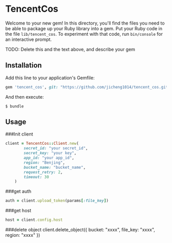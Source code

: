# TencentCos

Welcome to your new gem! In this directory, you'll find the files you need to be able to package up your Ruby library into a gem. Put your Ruby code in the file `lib/tencent_cos`. To experiment with that code, run `bin/console` for an interactive prompt.

TODO: Delete this and the text above, and describe your gem

## Installation

Add this line to your application's Gemfile:

```ruby
gem 'tencent_cos', git: "https://github.com/jicheng1014/tencent_cos.git"
```

And then execute:

    $ bundle

## Usage

###Init client
```ruby
client = TencentCos::Client.new(
        secret_id: "your secret_id",
        secret_key: "your key",
        app_id: "your app_id",
        region: "Benjing",
        bucket_name: "bucket_name",
        request_retry: 2,
        timeout: 30
    )
```

###get auth
```ruby
auth = client.upload_token(params[:file_key])
```

###get host
```ruby
host = client.config.host
```

###delete object
client.delete_object({
        bucket: "xxxx",
        file_key: "xxxx",
        region: "xxxx"
})


